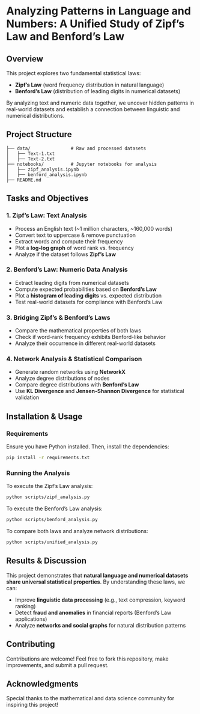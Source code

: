 # **Analyzing Patterns in Language and Numbers: A Unified Study of Zipf’s Law and Benford’s Law**

## **Overview**
This project explores two fundamental statistical laws:
- **Zipf’s Law** (word frequency distribution in natural language)
- **Benford’s Law** (distribution of leading digits in numerical datasets)

By analyzing text and numeric data together, we uncover hidden patterns in real-world datasets and establish a connection between linguistic and numerical distributions.

## **Project Structure**
```
├── data/               # Raw and processed datasets
│   ├── Text-1.txt     
│   ├── Text-2.txt      
├── notebooks/          # Jupyter notebooks for analysis
│   ├── zipf_analysis.ipynb  
│   ├── benford_analysis.ipynb  
├── README.md           
```

## **Tasks and Objectives**
### **1. Zipf’s Law: Text Analysis**
- Process an English text (~1 million characters, ~160,000 words)
- Convert text to uppercase & remove punctuation
- Extract words and compute their frequency
- Plot a **log-log graph** of word rank vs. frequency
- Analyze if the dataset follows **Zipf’s Law**

### **2. Benford’s Law: Numeric Data Analysis**
- Extract leading digits from numerical datasets
- Compute expected probabilities based on **Benford’s Law**
- Plot a **histogram of leading digits** vs. expected distribution
- Test real-world datasets for compliance with Benford’s Law

### **3. Bridging Zipf’s & Benford’s Laws**
- Compare the mathematical properties of both laws
- Check if word-rank frequency exhibits Benford-like behavior
- Analyze their occurrence in different real-world datasets

### **4. Network Analysis & Statistical Comparison**
- Generate random networks using **NetworkX**
- Analyze degree distributions of nodes
- Compare degree distributions with **Benford’s Law**
- Use **KL Divergence** and **Jensen-Shannon Divergence** for statistical validation

## **Installation & Usage**
### **Requirements**
Ensure you have Python installed. Then, install the dependencies:
```bash
pip install -r requirements.txt
```

### **Running the Analysis**
To execute the Zipf’s Law analysis:
```bash
python scripts/zipf_analysis.py
```
To execute the Benford’s Law analysis:
```bash
python scripts/benford_analysis.py
```
To compare both laws and analyze network distributions:
```bash
python scripts/unified_analysis.py
```

## **Results & Discussion**
This project demonstrates that **natural language and numerical datasets share universal statistical properties**. By understanding these laws, we can:
- Improve **linguistic data processing** (e.g., text compression, keyword ranking)
- Detect **fraud and anomalies** in financial reports (Benford’s Law applications)
- Analyze **networks and social graphs** for natural distribution patterns

## **Contributing**
Contributions are welcome! Feel free to fork this repository, make improvements, and submit a pull request.

## **Acknowledgments**
Special thanks to the mathematical and data science community for inspiring this project!
